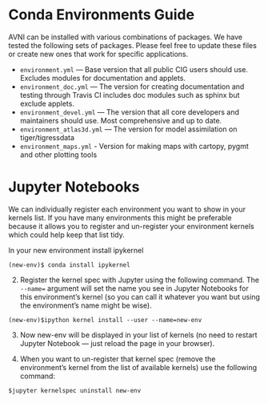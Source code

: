 Conda Environments Guide
=================

AVNI can be installed with various combinations of packages. We have tested the following
sets of packages. Please feel free to update these files or create new ones that work
for specific applications.
* `environment.yml` — Base version that all public CIG users should use. Excludes modules
for documentation and applets.
* `environment_doc.yml` — The version for creating documentation and testing through
Travis CI includes doc modules such as sphinx but exclude applets.
* `environment_devel.yml` — The version that all core developers and maintainers should use. Most comprehensive and up to date.
* `environment_atlas3d.yml` — The version for model assimilation on tiger/tigressdata
* `environment_maps.yml` - Version for making maps with cartopy, pygmt and other plotting tools

Jupyter Notebooks
================

We can individually register each environment you want to show in your kernels list. If you have many environments this might be preferable because it allows you to register and un-register your environment kernels which could help keep that list tidy.

In your new environment install ipykernel

`(new-env)$ conda install ipykernel`

2. Register the kernel spec with Jupyter using the following command. The `--name=` argument will set the name you see in Jupyter Notebooks for this environment’s kernel (so you can call it whatever you want but using the environment’s name might be wise).

`(new-env)$ipython kernel install --user --name=new-env`

3. Now new-env will be displayed in your list of kernels (no need to restart Jupyter Notebook — just reload the page in your browser).

4. When you want to un-register that kernel spec (remove the environment’s kernel from the list of available kernels) use the following command:

`$jupyter kernelspec uninstall new-env`
